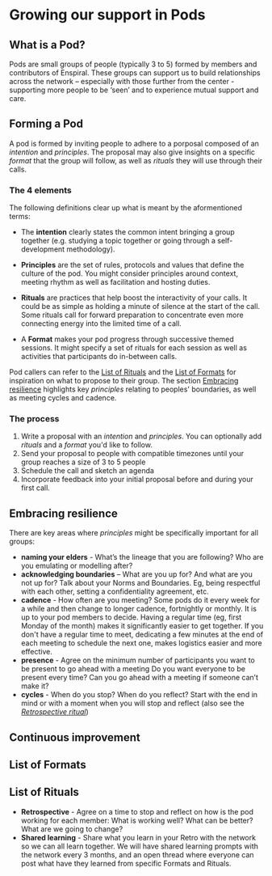 # Growing our support in Pods

## What is a Pod?


Pods are small groups of people (typically 3 to 5) formed by members and contributors of Enspiral. These groups can support us to build relationships across the network – especially with those further from the center - supporting more people to be ‘seen’ and to experience mutual support and care.


## Forming a Pod

A pod is formed by inviting people to adhere to a porposal composed of an *intention* and *principles*. The proposal may also give insights on a specific *format* that the group will follow, as well as *rituals* they will use through their calls.

### The 4 elements

The following definitions clear up what is meant by the aformentioned terms:

- The **intention** clearly states the common intent bringing a group together (e.g. studying a topic together or going through a self-development methodology).

- **Principles** are the set of rules, protocols and values that define the culture of the pod. You might consider principles around context, meeting rhythm as well as facilitation and hosting duties.

- **Rituals** are practices that help boost the interactivity of your calls. It could be as simple as holding a minute of silence at the start of the call.
Some rituals call for forward preparation to concentrate even more connecting energy into the limited time of a call.

- A **Format** makes your pod progress through successive themed sessions. It might specify a set of rituals for each session as well as activities that participants do in-between calls.

Pod callers can refer to the [List of Rituals](#list-of-rituals) and the [List of Formats](#list-of-formats) for inspiration on what to propose to their group. The section [Embracing resilience](#embracing-resilience) highlights key *principles* relating to peoples' boundaries, as well as meeting cycles and cadence.


### The process

1. Write a proposal with an *intention* and *principles*. You can optionally add *rituals* and a *format* you'd like to follow.
1. Send your proposal to people with compatible timezones until your group reaches a size of 3 to 5 people
1. Schedule the call and sketch an agenda
1. Incorporate feedback into your initial proposal before and during your first call.


## Embracing resilience

There are key areas where *principles* might be specifically important for all groups:

- **naming your elders** - What’s the lineage that you are following? Who are you emulating or modelling after?
- **acknowledging boundaries** – What are you up for? And what are you not up for? Talk about your Norms and Boundaries. Eg, being respectful with each other, setting a confidentiality agreement, etc.
- **cadence** - How often are you meeting? Some pods do it every week for a while and then change to longer cadence, fortnightly or monthly. It is up to your pod members to decide. Having a regular time (eg, first Monday of the month) makes it significantly easier to get together. If you don't have a regular time to meet, dedicating a few minutes at the end of each meeting to schedule the next one, makes logistics easier and more effective.
- **presence** - Agree on the minimum number of participants you want to be present to go ahead with a meeting Do you want everyone to be present every time? Can you go ahead with a meeting if someone can’t make it?
- **cycles** - When do you stop? When do you reflect? Start with the end in mind or with a moment when you will stop and reflect (also see the *[Retrospective ritual](#list-of-rituals)*)

## Continuous improvement

## List of Formats

## List of Rituals

- **Retrospective** - Agree on a time to stop and reflect on how is the pod working for each member: What is working well? What can be better? What are we going to change?
- **Shared learning** - Share what you learn in your Retro with the network so we can all learn together. We will have shared learning prompts with the network every 3 months, and an open thread where everyone can post what have they learned from specific Formats and Rituals.

